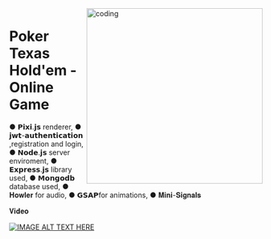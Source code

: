 
<img align="right" alt="coding" src="https://d2gg9evh47fn9z.cloudfront.net/800px_COLOURBOX16586411.jpg" width="350" height="auto">

# Poker Texas Hold'em - Online Game
● 𝗣𝗶𝘅𝗶.𝗷𝘀 renderer,
● 𝗷𝘄𝘁-𝗮𝘂𝘁𝗵𝗲𝗻𝘁𝗶𝗰𝗮𝘁𝗶𝗼𝗻 ,registration and login,
● 𝗡𝗼𝗱𝗲.𝗷𝘀 server enviroment,
● 𝗘𝘅𝗽𝗿𝗲𝘀𝘀.𝗷𝘀 library used,
● 𝗠𝗼𝗻𝗴𝗼𝗱𝗯 database used,
● 𝐇𝐨𝐰𝐥𝐞𝐫 for audio,
● 𝗚𝗦𝗔𝗣for animations,
● 𝐌𝐢𝐧𝐢-𝐒𝐢𝐠𝐧𝐚𝐥𝐬


𝐕𝐢𝐝𝐞𝐨



 [![IMAGE ALT TEXT HERE](https://img.youtube.com/vi/AZp3OtBgEjw/0.jpg)](https://www.youtube.com/watch?v=AZp3OtBgEjw)
